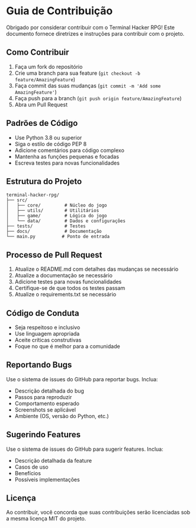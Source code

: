 # Guia de Contribuição

Obrigado por considerar contribuir com o Terminal Hacker RPG! Este documento fornece diretrizes e instruções para contribuir com o projeto.

## Como Contribuir

1. Faça um fork do repositório
2. Crie uma branch para sua feature (`git checkout -b feature/AmazingFeature`)
3. Faça commit das suas mudanças (`git commit -m 'Add some AmazingFeature'`)
4. Faça push para a branch (`git push origin feature/AmazingFeature`)
5. Abra um Pull Request

## Padrões de Código

- Use Python 3.8 ou superior
- Siga o estilo de código PEP 8
- Adicione comentários para código complexo
- Mantenha as funções pequenas e focadas
- Escreva testes para novas funcionalidades

## Estrutura do Projeto

```
terminal-hacker-rpg/
├── src/
│   ├── core/         # Núcleo do jogo
│   ├── utils/        # Utilitários
│   ├── game/         # Lógica do jogo
│   └── data/         # Dados e configurações
├── tests/            # Testes
├── docs/             # Documentação
└── main.py          # Ponto de entrada
```

## Processo de Pull Request

1. Atualize o README.md com detalhes das mudanças se necessário
2. Atualize a documentação se necessário
3. Adicione testes para novas funcionalidades
4. Certifique-se de que todos os testes passam
5. Atualize o requirements.txt se necessário

## Código de Conduta

- Seja respeitoso e inclusivo
- Use linguagem apropriada
- Aceite críticas construtivas
- Foque no que é melhor para a comunidade

## Reportando Bugs

Use o sistema de issues do GitHub para reportar bugs. Inclua:

- Descrição detalhada do bug
- Passos para reproduzir
- Comportamento esperado
- Screenshots se aplicável
- Ambiente (OS, versão do Python, etc.)

## Sugerindo Features

Use o sistema de issues do GitHub para sugerir features. Inclua:

- Descrição detalhada da feature
- Casos de uso
- Benefícios
- Possíveis implementações

## Licença

Ao contribuir, você concorda que suas contribuições serão licenciadas sob a mesma licença MIT do projeto. 